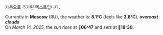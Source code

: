 
자동으로 추가된 텍스트입니다.

<!--START_SECTION:weather:moscow-->
Currently in **Moscow** (RU), the weather is: **8.1°C** (feels like **3.8°C**), ***overcast clouds***<br/>
On *March 14, 2025*, the *sun rises* at 🌅**06:47** and *sets* at 🌇**18:30**.
<!--END_SECTION:weather-->
